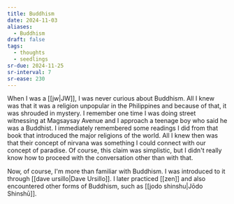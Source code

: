```yaml
---
title: Buddhism
date: 2024-11-03
aliases:
  - Buddhism
draft: false
tags:
  - thoughts
  - seedlings
sr-due: 2024-11-25
sr-interval: 7
sr-ease: 230
---
```

When I was a [[jw|JW]], I was never curious about Buddhism. All I knew was that it was a religion unpopular in the Philippines and because of that, it was shrouded in mystery. I remember one time I was doing street witnessing at Magsaysay Avenue and I approach a teenage boy who said he was a Buddhist. I immediately remembered some readings I did from that book that introduced the major religions of the world. All I knew then was that their concept of nirvana was something I could connect with our concept of paradise. Of course, this claim was simplistic, but I didn't really know how to proceed with the conversation other than with that.

Now, of course, I'm more than familiar with Buddhism. I was introduced to it through [[dave ursillo|Dave Ursillo]]. I later practiced [[zen]] and also encountered other forms of Buddhism, such as [[jodo shinshu|Jōdo Shinshū]].